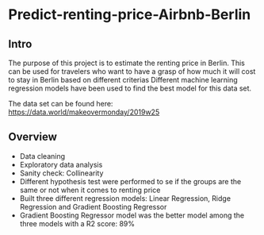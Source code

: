 # Predict-renting-price-Airbnb-Berlin


## Intro 
The purpose of this project is to estimate the renting price in Berlin. This can be used for travelers who want to have a grasp of how much it will cost to stay in Berlin based on different criterias
Different machine learning regression models have been used to find the best model for this data set.

The data set can be found here: https://data.world/makeovermonday/2019w25

## Overview
* Data cleaning 
* Exploratory data analysis
* Sanity check: Collinearity
* Different hypothesis test were performed to se if the groups are the same or not when it comes to renting price
* Built three different regression models: Linear Regression, Ridge Regression and Gradient Boosting Regressor
* Gradient Boosting Regressor model was the better model among the three models with a R2 score: 89%

